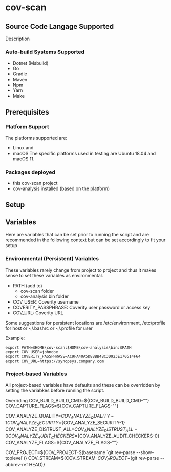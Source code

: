 # cov-scan
## Source Code Langage Supported
Description
### Auto-build Systems Supported
- Dotnet (Msbuild)
- Go
- Gradle
- Maven
- Npm
- Yarn
- Make

## Prerequisites
### Platform Support
The platforms supported are:
- Linux and 
- macOS
The specific platforms used in testing are Ubuntu 18.04 and macOS 11.

### Packages deployed
- this cov-scan project
- cov-analysis installed (based on the platform)

## Setup
## Variables
Here are variables that can be set prior to running the script and are recommended in the following context but can be set accordingly to fit your setup

### Environmental (Persistent) Variables
These variables rarely change from project to project and thus it makes sense to set these variables as environmental. 
- PATH (add to)
    - cov-scan folder
    - cov-analysis bin folder
- COV_USER: Coverity username
- COVERITY_PASSPHRASE: Coverity user password or access key
- COV_URL: Coverity URL

Some suggestions for persistent locations are /etc/environment, /etc/profile for host or ~/.bashrc or ~/.profile for user

Example:
```
export PATH=$HOME\cov-scan:$HOME\cov-analysis\bin:$PATH
export COV_USER=johndoe
export COVERITY_PASSPHRASE=AC9FA40A5D8BBB4BC3D923E170514F64
export COV_URL=https://synopsys.company.com
```

### Project-based Variables
All project-based variables have defaults and these can be overridden by setting the variabkes before running the script.

Overriding 
COV_BUILD_BUILD_CMD=${COV_BUILD_BUILD_CMD-""}
COV_CAPTURE_FLAGS=${COV_CAPTURE_FLAGS-""}

COV_ANALYZE_QUALITY=${COV_ANALYZE_QUALITY-1}
COV_ANALYZE_SECURITY=${COV_ANALYZE_SECURITY-1}
COV_ANALYZE_DISTRUST_ALL=${COV_ANALYZE_DISTRUST_ALL-0}
COV_ANALYZE_AUDIT_CHECKERS=${COV_ANALYZE_AUDIT_CHECKERS-0}
COV_ANALYZE_FLAGS=${COV_ANALYZE_FLAGS-""}

COV_PROJECT=${COV_PROJECT-$(basename `git rev-parse --show-toplevel`)}
COV_STREAM=${COV_STREAM-$COV_PROJECT-$(git rev-parse --abbrev-ref HEAD)}


